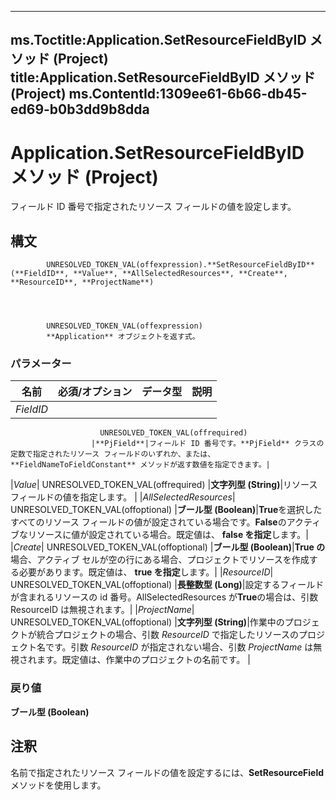 

---
ms.Toctitle:Application.SetResourceFieldByID メソッド (Project)
title:Application.SetResourceFieldByID メソッド (Project)
ms.ContentId:1309ee61-6b66-db45-ed69-b0b3dd9b8dda
---
# Application.SetResourceFieldByID メソッド (Project)




フィールド ID 番号で指定されたリソース フィールドの値を設定します。

## 構文

            UNRESOLVED_TOKEN_VAL(offexpression).**SetResourceFieldByID**(**FieldID**, **Value**, **AllSelectedResources**, **Create**, **ResourceID**, **ProjectName**)




            UNRESOLVED_TOKEN_VAL(offexpression)
            **Application** オブジェクトを返す式。

### パラメーター

|**名前**|**必須/オプション**|**データ型**|**説明**|
|---|---|---|---|
|*FieldID*|
                        UNRESOLVED_TOKEN_VAL(offrequired)
                      |**PjField**|フィールド ID 番号です。**PjField** クラスの定数で指定されたリソース フィールドのいずれか、または、**FieldNameToFieldConstant** メソッドが返す数値を指定できます。|
|*Value*|
                        UNRESOLVED_TOKEN_VAL(offrequired)
                      |**文字列型 (String)**|リソース フィールドの値を指定します。
|
|*AllSelectedResources*|
                        UNRESOLVED_TOKEN_VAL(offoptional)
                      |**ブール型 (Boolean)**|**True**を選択したすべてのリソース フィールドの値が設定されている場合です。**False**のアクティブなリソースに値が設定されている場合。既定値は、 **false を指定**します。|
|*Create*|
                        UNRESOLVED_TOKEN_VAL(offoptional)
                      |**ブール型 (Boolean)**|**True の**場合、アクティブ セルが空の行にある場合、プロジェクトでリソースを作成する必要があります。既定値は、 **true を指定**します。|
|*ResourceID*|
                        UNRESOLVED_TOKEN_VAL(offoptional)
                      |**長整数型 (Long)**|設定するフィールドが含まれるリソースの id 番号。AllSelectedResources が**True**の場合は、引数 ResourceID は無視されます。|
|*ProjectName*|
                        UNRESOLVED_TOKEN_VAL(offoptional)
                      |**文字列型 (String)**|作業中のプロジェクトが統合プロジェクトの場合、引数 *ResourceID* で指定したリソースのプロジェクト名です。引数 *ResourceID* が指定されない場合、引数 *ProjectName* は無視されます。既定値は、作業中のプロジェクトの名前です。
|



### 戻り値
**ブール型 (Boolean)**





## 注釈
名前で指定されたリソース フィールドの値を設定するには、**SetResourceField** メソッドを使用します。




